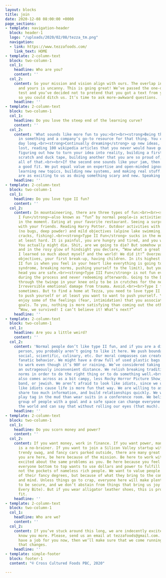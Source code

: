 ```yaml
---
layout: blocks
title: join
date: 2020-12-08 08:00:00 +0000
page_sections:
- template: navigation-header
  block: header-1
  logo: "/uploads/2020/02/08/tezza_tm.png"
  navigation:
  - link: https://www.tezzafoods.com/
    link_text: HOME
- template: 2-column-text
  block: two-column-1
  col_1:
    headline: Who are you?
    content: ''
  col_2:
    content: So your mission and vision align with ours. The overlap in our core values
      and yours is uncanny. This is going great! We’ve passed the one-drink sniff
      test and you’ve decided not to pretend that you got a text from your friend
      so you could ditch us. It’s time to ask more-awkward questions.
    headline: ''
- template: 2-column-text
  block: two-column-1
  col_1:
    headline: Do you love the steep end of the learning curve?
    content: ''
  col_2:
    content: 'What sounds like more fun to you:<br><br><strong>Being the expert</strong>
      in something and a company’s go-to resource for that thing. You crush it all
      day long.<br><strong>Continually dreaming</strong> up new ideas, getting totally
      lost, reading 100 wikipedia articles that you never would have guessed existed,
      figuring out how to turn your idea into reality, building a first version from
      scratch and duck tape, building another that you are so proud of, and then repeating
      all of that.<br><br>If the second one sounds like your jam, then we might be
      a good fit. We put equal value on expertise and open-minded ignorance. We love
      learning new topics, building new systems, and making real stuff. Few things
      are as exciting to us as doing something scary and new. Speaking of scary:'
    headline: ''
- template: 2-column-text
  block: two-column-1
  col_1:
    headline: Do you love type II fun?
    content: ''
  col_2:
    content: In mountaineering, there are three types of fun:<br><br><strong>Type
      I Fun</strong>—also known as “fun” by normal people—is activities that are fun
      in the moment. Eating at your favorite restaurant. Seeing a surprise hit movie
      with your friends. Reading Harry Potter. Outdoor activities with great conditions
      (no bugs, deep powder) and mild objectives (alpine lake swimming, climbing hand
      cracks, fishing).<br><strong>Type II Fun</strong> sucks in the moment, or it’s
      at least hard. It is painful, you are hungry and tired, and you were not prepared.
      You actually might die. Shit, are we going to die? But somehow you make it out,
      and in the rosy glow of hindsight you declare, “Wow what a great experience!
      I learned so much about myself and the world! We did it!” Overzealous alpine
      objectives, your first break-up, having children. In its highest form, type
      II fun is when you feel in your heart like everything is going to shit (imposter
      syndrome, breaking norms, pushing yourself to the limit), but you know in your
      head you are safe.<br><strong>Type III Fun</strong> is not fun ever. It’s awful
      during the process and never redeeming afterwards. Going to the DMV. Running
      through the twinge in your knee only to be in crutches for the next 6 months.
      Irreversible emotional damage from trauma. Avoid.<br><br>Type I fun is great
      sometimes. But to find a home at Tezza, you need to love type II fun. You want
      to push yourself or at least you want to want to push yourself. You may even
      enjoy some of the feelings (fear, intimidation) that you associate with these
      goals. To you, nothing is more satisfying than coming out the other side, saying
      “Wow, we survived! I can’t believe it! What’s next?”
    headline: ''
- template: 2-column-text
  block: two-column-1
  col_1:
    headline: Are you a little weird?
    content: ''
  col_2:
    content: 'Normal people don’t like type II fun, and if you are a distinctly normal
      person, you probably aren’t going to like it here. We push boundaries: political,
      social, scientific, culinary, etc. Our moral compasses can create odd, occasionally
      fanatic behavior. We might have a draw full of used plastic bags. We might bike
      to work even though it’s 90F or raining. We’ve considered taking a train for
      an outrageously inconvenient distance. We relish breaking traditions or social
      norms in order to do the right thing or to do something well.<br><br>Our weirdness
      also comes across as a bit campy, less Rocky Horror Picture Show, more summer,
      band, or jewish. We aren’t afraid to look like idiots, since we usually act
      like idiots cause life is more fun that way. We are willing to ask awkward questions,
      share too much information, and build relationships quickly. We would rather
      play tag in the mud than wear suits in a conference room. We believe that a
      group of people with a goal and a safe space can change everyone’s life and
      the world and can say that without rolling our eyes (that much).'
    headline: ''
- template: 2-column-text
  block: two-column-1
  col_1:
    headline: Do you scorn money and power?
    content: ''
  col_2:
    content: If you want money, work in finance. If you want power, management consulting
      is a no-brainer. If you want to join a Silicon Valley startup with glossy offices,
      trendy swag, and fancy cars parked outside, there are many great options.<br><br>If
      you are here, be here because of the mission. Be here to work with other nerds
      excited about the same problems as you. Be here because you feel confident that
      everyone bottom to top wants to use dollars and power to fulfill the mission,
      not the pockets of nameless rich people. We want to value people not because
      of their fancy degrees, but because of what they bring to the company in heart
      and mind. Unless things go to crap, everyone here will make plenty of money
      to be secure, and we don’t abstain from things that bring us joy (see Savor
      Every Bite). But if you wear alligator leather shoes, this is probably a bad
      fit.
    headline: ''
- template: 2-column-text
  block: two-column-1
  col_1:
    headline: Who are we?
    content: ''
  col_2:
    content: If you’ve stuck around this long, we are indecently excited to get to
      know you more. Please, send us an email at tezzafoods@gmail.com. If we don’t
      have a job for you now, then we’ll make sure that we come running as soon as
      that changes.
    headline: ''
- template: simple-footer
  block: footer-1
  content: "© Cross Cultured Foods PBC, 2020"

---
```

